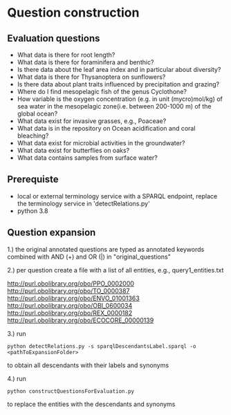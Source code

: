# Question construction

## Evaluation questions

* What data is there for root length?   
* What data is there for foraminifera and benthic?
* Is there data about the leaf area index and in particular about diversity?
* What data is there for Thysanoptera on sunflowers?
* Is there data about plant traits influenced by precipitation and grazing?
* Where do I find mesopelagic fish of the genus Cyclothone?
* How variable is the oxygen concentration (e.g. in unit (mycro)mol/kg) of sea water in the mesopelagic zone(i.e. between 200-1000 m) of the global ocean?
* What data exist for invasive grasses, e.g., Poaceae?
* What data is in the repository on Ocean acidification and coral bleaching?
* What data exist for microbial activities in the groundwater?
* What data exist for butterflies on oaks?
* What data contains samples from surface water?

## Prerequiste

* local or external terminology service with a SPARQL endpoint, replace the terminology service in 'detectRelations.py'
* python 3.8

## Question expansion

1.) the original annotated questions are typed as annotated keywords combined with AND (+) and OR (|) in "original_questions"

2.) per question create a file with a list of all entities, e.g., query1_entities.txt

<http://purl.obolibrary.org/obo/PPO_0002000>
<http://purl.obolibrary.org/obo/TO_0000387>
<http://purl.obolibrary.org/obo/ENVO_01001363>
<http://purl.obolibrary.org/obo/OBI_0600034>
<http://purl.obolibrary.org/obo/REX_0000182>
<http://purl.obolibrary.org/obo/ECOCORE_00000139>

3.) run 

```
python detectRelations.py -s sparqlDescendantsLabel.sparql -o <pathToExpansionFolder>
```

to obtain all descendants with their labels and synonyms

4.) run

```
python constructQuestionsForEvaluation.py
```

to replace the entities with the descendants and synonyms
